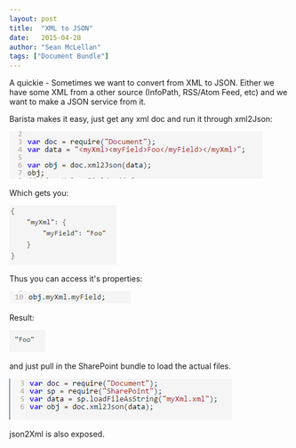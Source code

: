 ```yaml
---
layout: post
title:  "XML to JSON"
date:   2015-04-28
author: "Sean McLellan"
tags: ["Document Bundle"]
---
```


A quickie - Sometimes we want to convert from XML to JSON. Either we have some XML from a other source (InfoPath, RSS/Atom Feed, etc) and we want to make a JSON service from it.

Barista makes it easy, just get any xml doc and run it through xml2Json:

![alt text](/img/2015-04-28-xml-to-json-01.png "XML String Conversion")

Which gets you:
 
![alt text](/img/2015-04-28-xml-to-json-02.png "Result")


Thus you can access it's properties:
 
![alt text](/img/2015-04-28-xml-to-json-03.png "Property Access")

Result:

![alt text](/img/2015-04-28-xml-to-json-04.png "Result")

and just pull in the SharePoint bundle to load the actual files.

![alt text](/img/2015-04-28-xml-to-json-05.png "XML File Conversion")

json2Xml is also exposed.